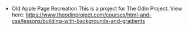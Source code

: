 * Old Apple Page Recreation
This is a project for The Odin Project. View here: https://www.theodinproject.com/courses/html-and-css/lessons/building-with-backgrounds-and-gradients
